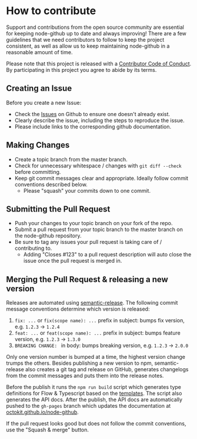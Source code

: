 # How to contribute

Support and contributions from the open source community are essential for keeping
node-github up to date and always improving! There are a few guidelines that we need
contributors to follow to keep the project consistent, as well as allow us to keep
maintaining node-github in a reasonable amount of time.

Please note that this project is released with a [Contributor Code of Conduct][coc].
By participating in this project you agree to abide by its terms.

[coc]: ./CODE_OF_CONDUCT.md

## Creating an Issue

Before you create a new Issue:
* Check the [Issues](https://github.com/octokit/node-github/issues) on Github to ensure one doesn't already exist.
* Clearly describe the issue, including the steps to reproduce the issue.
* Please include links to the corresponding github documentation.

## Making Changes

* Create a topic branch from the master branch.
* Check for unnecessary whitespace / changes with `git diff --check` before committing.
* Keep git commit messages clear and appropriate. Ideally follow commit conventions described below.
	* Please "squash" your commits down to one commit.

## Submitting the Pull Request

* Push your changes to your topic branch on your fork of the repo.
* Submit a pull request from your topic branch to the master branch on the node-github repository.
* Be sure to tag any issues your pull request is taking care of / contributing to.
	* Adding "Closes #123" to a pull request description will auto close the issue once the pull request is merged in.

## Merging the Pull Request & releasing a new version

Releases are automated using [semantic-release](https://github.com/semantic-release/semantic-release).
The following commit message conventions determine which version is released:

1. `fix: ...` or `fix(scope name): ...` prefix in subject: bumps fix version, e.g. `1.2.3` → `1.2.4`
2. `feat: ...` or `feat(scope name): ...` prefix in subject: bumps feature version, e.g. `1.2.3` → `1.3.0`
3. `BREAKING CHANGE: ` in body: bumps breaking version, e.g. `1.2.3` → `2.0.0`

Only one version number is bumped at a time, the highest version change trumps the others.
Besides publishing a new version to npm, semantic-release also creates a git tag and release
on GitHub, generates changelogs from the commit messages and puts them into the release notes.

Before the publish it runs the `npm run build` script which generates type definitions for Flow & Typescript based on the [templates](scripts/templates/).
The script also generates the API docs. After the publish, the API docs are automatically pushed to the `gh-pages` branch which updates the documentation at  [octokit.github.io/node-github](http://octokit.github.io/node-github/).

If the pull request looks good but does not follow the commit conventions, use the "Squash & merge" button.
